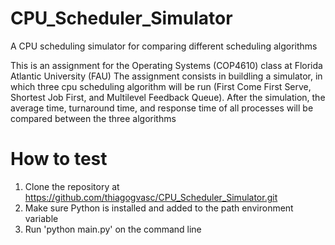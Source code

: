 # CPU_Scheduler_Simulator
A CPU scheduling simulator for comparing different scheduling algorithms




This is an assignment for the Operating Systems (COP4610) class at Florida Atlantic University (FAU)
The assignment consists in buildling a simulator, in which three cpu scheduling algorithm will be run (First Come First Serve, Shortest Job First, and Multilevel Feedback Queue).
After the simulation, the average time, turnaround time, and response time of all processes will be compared between the three algorithms

# How to test

1. Clone the repository at https://github.com/thiagogvasc/CPU_Scheduler_Simulator.git
2. Make sure Python is installed and added to the path environment variable
3. Run 'python main.py' on the command line
